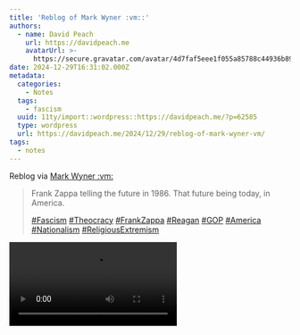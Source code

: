 ```yaml
---
title: 'Reblog of Mark Wyner :vm::'
authors:
  - name: David Peach
    url: https://davidpeach.me
    avatarUrl: >-
      https://secure.gravatar.com/avatar/4d7faf5eee1f055a85788c44936b8995eaab6dfb004e7854ec747ccb272e91ee?s=96&d=mm&r=g
date: 2024-12-29T16:31:02.000Z
metadata:
  categories:
    - Notes
  tags:
    - fascism
  uuid: 11ty/import::wordpress::https://davidpeach.me/?p=62585
  type: wordpress
  url: https://davidpeach.me/2024/12/29/reblog-of-mark-wyner-vm/
tags:
  - notes
---
```

Reblog via [Mark Wyner :vm:](https://mas.to/@markwyner/113734750463377844)

> Frank Zappa telling the future in 1986. That future being today, in America.
> 
> [#Fascism](https://mas.to/tags/Fascism) [#Theocracy](https://mas.to/tags/Theocracy) [#FrankZappa](https://mas.to/tags/FrankZappa) [#Reagan](https://mas.to/tags/Reagan) [#GOP](https://mas.to/tags/GOP) [#America](https://mas.to/tags/America) [#Nationalism](https://mas.to/tags/Nationalism) [#ReligiousExtremism](https://mas.to/tags/ReligiousExtremism)

<video controls="" src="/assets/1000009059-2N6S5yKlcZTX.mp4"></video>